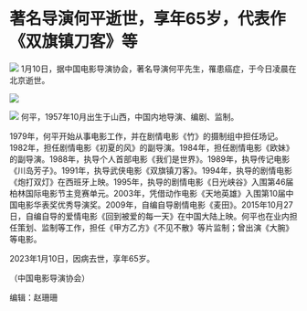 # 著名导演何平逝世，享年65岁，代表作《双旗镇刀客》等

![](https://inews.gtimg.com/news_bt/O6Qg9DfBNHy49cLkkavmeIrN3UrtU3bSh_EKtTLkSEILIAA/1000)
1月10日，据中国电影导演协会，著名导演何平先生，罹患癌症，于今日凌晨在北京逝世。

![](https://inews.gtimg.com/news_bt/OrblapNXzR6exDNbRaov8_1I7yY5vqjpoxHE2aSNZkoQ0AA/1000)

![](https://inews.gtimg.com/news_bt/ONC0CNps46kduz6aiMjl78N7sleOHe8HehjILWkr7Xq-4AA/1000)
何平，1957年10月出生于山西，中国内地导演、编剧、监制。

1979年，何平开始从事电影工作，并在剧情电影《竹》的摄制组中担任场记。1982年，担任剧情电影《初夏的风》的副导演。1984年，担任剧情电影《欧妹》的副导演。1988年，执导个人首部电影《我们是世界》。1989年，执导传记电影《川岛芳子》。1991年，执导武侠电影《双旗镇刀客》。1994年，执导的剧情电影《炮打双灯》在西班牙上映。1995年，执导的剧情电影《日光峡谷》入围第46届柏林国际电影节主竞赛单元。2003年，凭借动作电影《天地英雄》入围第10届中国电影华表奖优秀导演奖。2009年，自编自导剧情电影《麦田》。2015年10月27日，自编自导的爱情电影《回到被爱的每一天》在中国大陆上映。何平也在业内担任策划、监制等工作，担任《甲方乙方》《不见不散》等片监制；曾出演《大腕》等电影。

2023年1月10日，因病去世，享年65岁。

（中国电影导演协会）

编辑：赵珊珊

